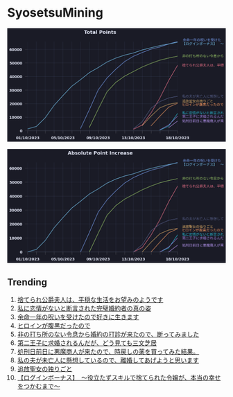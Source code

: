 # SyosetsuMining


![](https://raw.githubusercontent.com/exc4l/SyosetsuMining/main/plots/point_trend.png)

![](https://raw.githubusercontent.com/exc4l/SyosetsuMining/main/plots/point_increase.png)


## Trending

1. [捨てられ公爵夫人は、平穏な生活をお望みのようです](https://ncode.syosetu.com/n4395il/)
2. [私に恋情がないと断言された完璧婚約者の真の姿](https://ncode.syosetu.com/n6207il/)
3. [ 余命一年の呪いを受けたので好きに生きます](https://ncode.syosetu.com/n2839il/)
4. [ヒロインが腹黒だったので](https://ncode.syosetu.com/n5973il/)
5. [非の打ち所のない令息から婚約の打診が来たので、断ってみました](https://ncode.syosetu.com/n3462il/)
6. [第二王子に求婚されるんだが、どう見ても三文芝居](https://ncode.syosetu.com/n6496il/)
7. [処刑日前日に悪魔商人が来たので、時戻しの薬を買ってみた結果。](https://ncode.syosetu.com/n6639il/)
8. [私の夫が未亡人に懸想しているので、離婚してあげようと思います](https://ncode.syosetu.com/n4223il/)
9. [追放聖女の独りごと](https://ncode.syosetu.com/n5514il/)
10. [【ログインボーナス】　〜役立たずスキルで捨てられた令嬢が、本当の幸せをつかむまで〜](https://ncode.syosetu.com/n9512ij/)
